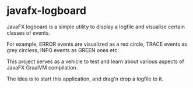 # javafx-logboard

JavaFX logboard is a simple utility to display a logfile and visualise certain classes of events. 

For example, ERROR events are visualized as a red circle, TRACE events as grey circless, INFO events as GREEN ones etc. 

This project serves as a vehicle to test and learn about various aspects of JavaFX GraalVM compilation.

The idea is to start this application, and drag'n drop a logfile to it.
